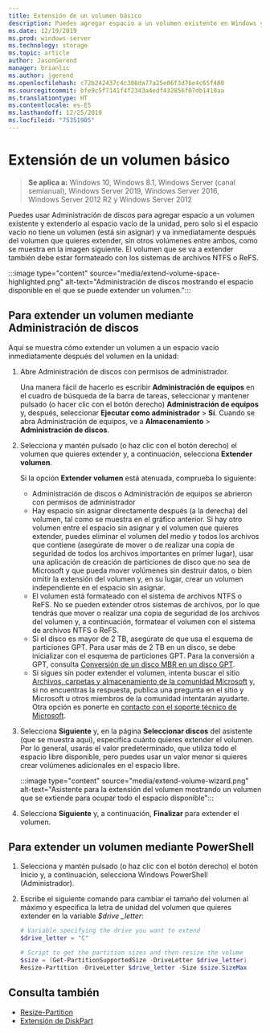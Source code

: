 ```yaml
---
title: Extensión de un volumen básico
description: Puedes agregar espacio a un volumen existente en Windows y extenderlo al espacio vacío de la unidad, pero solo si el espacio vacío no tiene un volumen (está sin asignar) y va inmediatamente después del volumen que quieres extender, sin otros volúmenes en medio. En este artículo se describe cómo hacerlo.
ms.date: 12/19/2019
ms.prod: windows-server
ms.technology: storage
ms.topic: article
author: JasonGerend
manager: brianlic
ms.author: jgerend
ms.openlocfilehash: c72b242437c4c308da77a25e06f3d76e4c65f480
ms.sourcegitcommit: bfe9c5f7141f4f2343a4edf432856f07db1410aa
ms.translationtype: HT
ms.contentlocale: es-ES
ms.lasthandoff: 12/25/2019
ms.locfileid: "75351905"
---
```

# <a name="extend-a-basic-volume"></a>Extensión de un volumen básico

> **Se aplica a:** Windows 10, Windows 8.1, Windows Server (canal semianual), Windows Server 2019, Windows Server 2016, Windows Server 2012 R2 y Windows Server 2012

Puedes usar Administración de discos para agregar espacio a un volumen existente y extenderlo al espacio vacío de la unidad, pero solo si el espacio vacío no tiene un volumen (está sin asignar) y va inmediatamente después del volumen que quieres extender, sin otros volúmenes entre ambos, como se muestra en la imagen siguiente. El volumen que se va a extender también debe estar formateado con los sistemas de archivos NTFS o ReFS.

:::image type="content" source="media/extend-volume-space-highlighted.png" alt-text="Administración de discos mostrando el espacio disponible en el que se puede extender un volumen.":::

## <a name="to-extend-a-volume-by-using-disk-management"></a>Para extender un volumen mediante Administración de discos

Aquí se muestra cómo extender un volumen a un espacio vacío inmediatamente después del volumen en la unidad:

1. Abre Administración de discos con permisos de administrador.

   Una manera fácil de hacerlo es escribir **Administración de equipos** en el cuadro de búsqueda de la barra de tareas, seleccionar y mantener pulsado (o hacer clic con el botón derecho) **Administración de equipos** y, después, seleccionar **Ejecutar como administrador** > **Sí**. Cuando se abra Administración de equipos, ve a **Almacenamiento** > **Administración de discos**.
2. Selecciona y mantén pulsado (o haz clic con el botón derecho) el volumen que quieres extender y, a continuación, selecciona **Extender volumen**.

   Si la opción **Extender volumen** está atenuada, comprueba lo siguiente:
    - Administración de discos o Administración de equipos se abrieron con permisos de administrador
    - Hay espacio sin asignar directamente después (a la derecha) del volumen, tal como se muestra en el gráfico anterior. Si hay otro volumen entre el espacio sin asignar y el volumen que quieres extender, puedes eliminar el volumen del medio y todos los archivos que contiene (asegúrate de mover o de realizar una copia de seguridad de todos los archivos importantes en primer lugar), usar una aplicación de creación de particiones de disco que no sea de Microsoft y que pueda mover volúmenes sin destruir datos, o bien omitir la extensión del volumen y, en su lugar, crear un volumen independiente en el espacio sin asignar.
    - El volumen está formateado con el sistema de archivos NTFS o ReFS. No se pueden extender otros sistemas de archivos, por lo que tendrás que mover o realizar una copia de seguridad de los archivos del volumen y, a continuación, formatear el volumen con el sistema de archivos NTFS o ReFS.
    - Si el disco es mayor de 2 TB, asegúrate de que usa el esquema de particiones GPT. Para usar más de 2 TB en un disco, se debe inicializar con el esquema de particiones GPT. Para la conversión a GPT, consulta [Conversión de un disco MBR en un disco GPT](change-an-mbr-disk-into-a-gpt-disk.md).
    - Si sigues sin poder extender el volumen, intenta buscar el sitio [Archivos, carpetas y almacenamiento de la comunidad Microsoft](https://answers.microsoft.com/en-us/windows/forum/windows_10-files?sort=lastreplydate&dir=desc&tab=All&status=all&mod=&modAge=&advFil=&postedAfter=&postedBefore=&threadType=all&isFilterExpanded=true&tm=1514405359639) y, si no encuentras la respuesta, publica una pregunta en el sitio y Microsoft u otros miembros de la comunidad intentarán ayudarte. Otra opción es ponerte en [contacto con el soporte técnico de Microsoft](https://support.microsoft.com/contactus/).

3. Selecciona **Siguiente** y, en la página **Seleccionar discos** del asistente (que se muestra aquí), especifica cuánto quieres extender el volumen. Por lo general, usarás el valor predeterminado, que utiliza todo el espacio libre disponible, pero puedes usar un valor menor si quieres crear volúmenes adicionales en el espacio libre.

   :::image type="content" source="media/extend-volume-wizard.png" alt-text="Asistente para la extensión del volumen mostrando un volumen que se extiende para ocupar todo el espacio disponible":::

4. Selecciona **Siguiente** y, a continuación, **Finalizar** para extender el volumen.

## <a name="to-extend-a-volume-by-using-powershell"></a>Para extender un volumen mediante PowerShell

1. Selecciona y mantén pulsado (o haz clic con el botón derecho) el botón Inicio y, a continuación, selecciona Windows PowerShell (Administrador).
2. Escribe el siguiente comando para cambiar el tamaño del volumen al máximo y especifica la letra de unidad del volumen que quieres extender en la variable *$drive _letter*:

   ```PowerShell
   # Variable specifying the drive you want to extend
   $drive_letter = "C"

   # Script to get the partition sizes and then resize the volume
   $size = (Get-PartitionSupportedSize -DriveLetter $drive_letter)
   Resize-Partition -DriveLetter $drive_letter -Size $size.SizeMax
   ```

## <a name="see-slso"></a>Consulta también

- [Resize-Partition](https://docs.microsoft.com/powershell/module/storage/resize-partition)
- [Extensión de DiskPart](https://docs.microsoft.com/windows-server/administration/windows-commands/extend)
